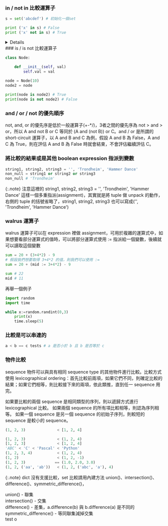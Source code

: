 ### in / not in 比較運算子

```python
s = set('abcdef') # 初始化一個set

print ('x' in s) # False
print ('x' not in s) # True

```
<details></details>
### is / is not 比較運算子

```python
class Node:

    def __init__(self, val)
        self.val = val
		
node = Node(10)
node2 = node

print(node is node2) # True
print(node is not node2) # False

```

### and / or / not 的優先順序

not, and, or 的優先序是低於一般運算子(+-*/)，3者之間的優先序為 not > and > or，所以 A and not B or C 等同於 (A and (not B)) or C。and / or 是所謂的 short-circuit 運算子，以 A and B and C 為例，假設 A and B 為 False，A and C 為 True，則在評估 A and B 為 False 時就會結束，不會評估繼續評估 C。


### 將比較的結果或是其他 boolean expression 指派到變數

```python
string1, string2, string3 = '', 'Trondheim', 'Hammer Dance'
non_null = string1 or string2 or string3
non_null # 'Trondheim'
```

{:.note}
注意這裡的 string1, string2, string3 = '', 'Trondheim', 'Hammer Dance' 這樣一個多重指派(assignment)，其實就是將 tuple 做 unpack 的動作，右側的 tuple 的括號省略了，string1, string2, string3 也可以寫成('', 'Trondheim', 'Hammer Dance')

### walrus 運算子

walrus 運算子可以在 expression 裡做 assignment，可用於複雜的運算式中，如果想要看部分運算式的值時，可以將部分運算式使用 := 指派給一個變數，後續就可以讀取這個變數

```python
sum = 20 + (3+4*2) - 9
# 假設我們想要取得 3+4*2 的值，則我們可以使用 :=
sum = 20 + (mid := 3+4*2) - 9 

sum # 22
mid # 11
```

再舉一個例子
```python
import random
import time

while x:=random.randint(0,3)
    print(x)
    time.sleep(5)
```

### 比較是可以串連的

```python
a < b == c tests # a 是否小於 b 且 b 是否等於 c
```

### 物件比較

sequence 物件可以與具有相同 sequence type 的其他物件進行比較。比較方式使用 lexicographical ordering：首先比較前兩項，如果它們不同，則確定比較的結果；如果它們相等，則比較接下來的兩項，依此類推，直到任一 sequence 用完。

如果要比較的兩個 sequence 是相同類型的序列，則以遞歸方式進行 lexicographical 比較。
如果兩個 sequence 的所有項比較相等，則認為序列相等。
如果一個 sequence 是另一個 sequence 的初始子序列，則較短的 sequence 是較小的 sequence。

```python
(1, 2, 3)              < [1, 2, 4]

(1, 2, 3)              < (1, 2, 4)
[1, 2, 3]              < [1, 2, 4]
'ABC' < 'C' < 'Pascal' < 'Python'
(1, 2, 3, 4)           < (1, 2, 4) 
(1, 2)                 < (1, 2, -1) 
(1, 2, 3)             == (1.0, 2.0, 3.0)
(1, 2, ('aa', 'ab'))   < (1, 2, ('abc', 'a'), 4)
```

{:.note}
dict 沒有支援比較，set 比較請用內建方法 union()、intersection()、difference()、symmetric_difference()，

union() - 聯集  
intersection() - 交集  
difference() - 差集，a.difference(b) 與 b.difference(a) 是不同的  
symmetric_difference() - 等同聯集減掉交集  
test o
